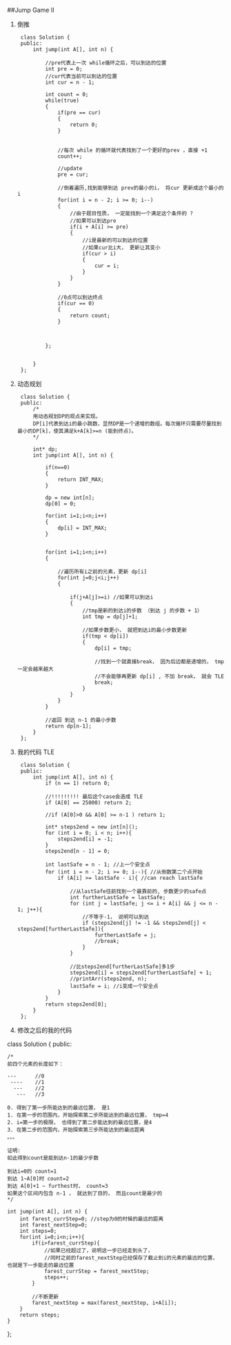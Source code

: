 ##Jump Game II    


1. 倒推

		class Solution {
		public:
		    int jump(int A[], int n) {
		        
		        //pre代表上一次 while循环之后，可以到达的位置
		        int pre = 0;
		        //cur代表当前可以到达的位置
		        int cur = n - 1;

		        int count = 0;
		        while(true)
		        {
		            if(pre == cur)
		            {
		                return 0;
		            }


		            //每次 while 的循环就代表找到了一个更好的prev ，直接 +1
		            count++;

		            //update
		            pre = cur;

		            //倒着遍历,找到能够到达 prev的最小的i， 将cur 更新成这个最小的i 
		            for(int i = n - 2; i >= 0; i--)
		            {
		            	//由于题目性质， 一定能找到一个满足这个条件的 ? 
		            	//如果可以到达pre
		                if(i + A[i] >= pre)
		                {
		                	//i是最新的可以到达的位置
		                	//如果cur比i大， 更新让其变小
		                    if(cur > i)
		                    {
		                        cur = i;
		                    }
		                }
		            }

		            //0点可以到达终点
		            if(cur == 0)
		            {
		                return count;
		            }

		            

		        };
		        
		   
		    }
		};


2. 动态规划

		class Solution {
		public:
		    /*
		    用动态规划DP的观点来实现。
		    DP[i]代表到达i的最小跳数，显然DP是一个递增的数组。每次循环只需要尽量找到最小的DP[k]，使其满足k+A[k]>=n (能到终点)。
		    */
		    
		    int* dp;
		    int jump(int A[], int n) {
		        
		        if(n==0)
		        {
		            return INT_MAX;
		        }
		        
		        dp = new int[n];
		        dp[0] = 0;

		        for(int i=1;i<n;i++)
		        {
		            dp[i] = INT_MAX;
		        }
		        

		        for(int i=1;i<n;i++)
		        {

		        	//遍历所有i之前的元素，更新 dp[i]
		            for(int j=0;j<i;j++)
		            {

		                if(j+A[j]>=i) //如果可以到达i
		                {
		                	//tmp是新的到达i的步数 （到达 j 的步数 + 1）
		                    int tmp = dp[j]+1;

		                    //如果步数更小， 就把到达i的最小步数更新
		                    if(tmp < dp[i])
		                    {
		                        dp[i] = tmp;

		                        //找到一个就直接break， 因为后边都是递增的， tmp 一定会越来越大
		                        //不会能够再更新 dp[i] , 不加 break， 就会 TLE
		                        break;
		                    }
		                }
		            }
		        }
		        
		        //返回 到达 n-1 的最小步数
		        return dp[n-1];
		    }
		};

3. 我的代码 TLE


		class Solution {
		public:
			int jump(int A[], int n) {
				if (n == 1) return 0;
				
				//!!!!!!!!! 最后这个case会造成 TLE
				if (A[0] == 25000) return 2;
				
				//if (A[0]>0 && A[0] >= n-1 ) return 1;

				int* steps2end = new int[n]();
				for (int i = 0; i < n; i++){
					steps2end[i] = -1;
				}
				steps2end[n - 1] = 0;

				int lastSafe = n - 1; //上一个安全点
				for (int i = n - 2; i >= 0; i--){ //从倒数第二个点开始
					if (A[i] >= lastSafe - i){ //can reach lastSafe

						//从lastSafe往前找到一个最靠前的, 步数更少的safe点
						int furtherLastSafe = lastSafe;
						for (int j = lastSafe; j <= i + A[i] && j <= n - 1; j++){
						    //不等于-1， 说明可以到达
							if (steps2end[j] != -1 && steps2end[j] < steps2end[furtherLastSafe]){
								furtherLastSafe = j;
								//break;
							}
						}

		                //比steps2end[furtherLastSafe]多1步
						steps2end[i] = steps2end[furtherLastSafe] + 1;
						//printArr(steps2end, n);
						lastSafe = i; //i变成一个安全点
					}
				}
				return steps2end[0];
			}
		};

4. 修改之后的我的代码



class Solution {
public:
    
    /*
    前四个元素的长度如下：
    
    ---      //0
     ----    //1
      ---    //2
       ---   //3
    
    0. 得到了第一步所能达到的最远位置， 是1
    1. 在第一步的范围内，开始探索第二步所能达到的最远位置， tmp=4
    2. i=第一步的极限， 也得到了第二步能达到的最远位置，是4
    3. 在第二步的范围内，开始探索第三步所能达到的最远距离
    。。。
    
    证明:
    如此得到count是能到达n-1的最少步数
    
    到达i=0的 count=1
    到达 1~A[0]时 count=2
    到达 A[0]+1 ~ furthest时， count=3
    如果这个区间内包含 n-1 ， 就达到了目的， 而且count是最少的
    */

	int jump(int A[], int n) {
		int farest_currStep=0; //step为0的时候的最远的距离
		int farest_nextStep=0;
		int steps=0;
		for(int i=0;i<n;i++){
		    if(i>farest_currStep){ 
		        //如果已经超过了，说明这一步已经走到头了， 
		        //同时之前的farest_nextStep已经保存了截止到i的元素的最远的位置， 也就是下一步能走的最远位置
		        farest_currStep = farest_nextStep;
		        steps++;
		    }
		    
		    //不断更新
		    farest_nextStep = max(farest_nextStep, i+A[i]);
		}
		return steps;
	}
};
	
